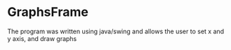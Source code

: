 # GraphsFrame
The program was written using java/swing and allows the user to set x and y axis, and draw graphs

